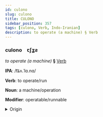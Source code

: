 ```yaml
---
id: culono
slug: culono
title: CULONO
sidebar_position: 357
tags: [culono, Verb, Indo-Iranian]
description: to operate (a machine) § Verb
---
```


### culono&emsp;<span kind="abugida">ꞇʃʓƨ</span>

*to operate (a machine)* **§** [Verb](../../tags/Verb)

**IPA**: /t͡ɕʌ.ˈlɑ.nɑ/

**Verb**: to operate/run

**Noun**: a machine/operation

**Modifier**: operatable/runnable

<details>
    <summary>Origin</summary>
    Hindi चलाना calānā [t͡ʃɐ.läː.näː]<br/>
    <em>Indo-Iranian Language Family</em>
</details>